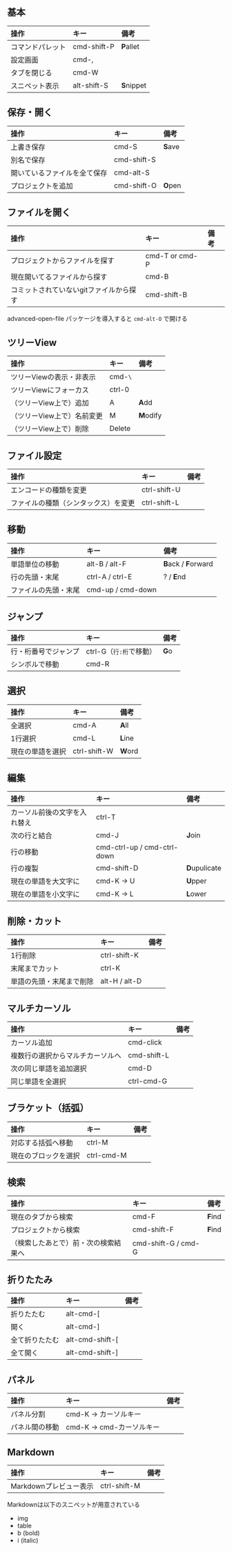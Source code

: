 ## 基本

| 操作             | キー        | 備考        |
|:-----------------|:------------|:------------|
| コマンドパレット | cmd-shift-P | **P**allet  |
| 設定画面         | cmd-,       |             |
| タブを閉じる     | cmd-W       |             |
| スニペット表示   | alt-shift-S | **S**nippet |

## 保存・開く

| 操作                         | キー        | 備考     |
|:-----------------------------|:------------|:---------|
| 上書き保存                   | cmd-S       | **S**ave |
| 別名で保存                   | cmd-shift-S |          |
| 開いているファイルを全て保存 | cmd-alt-S   |          |
| プロジェクトを追加           | cmd-shift-O | **O**pen |

## ファイルを開く

| 操作                                    | キー           | 備考 |
|:----------------------------------------|:---------------|:-----|
| プロジェクトからファイルを探す          | cmd-T or cmd-P |      |
| 現在開いてるファイルから探す            | cmd-B          |      |
| コミットされていないgitファイルから探す | cmd-shift-B    |      |

advanced-open-file パッケージを導入すると ```cmd-alt-O``` で開ける

## ツリーView

| 操作                       | キー    | 備考       |
|:---------------------------|:--------|:-----------|
| ツリーViewの表示・非表示   | cmd-`\` |            |
| ツリーViewにフォーカス     | ctrl-0  |            |
| （ツリーView上で）追加     | A       | **A**dd    |
| （ツリーView上で）名前変更 | M       | **M**odify |
| （ツリーView上で）削除     | Delete  |            |

## ファイル設定

| 操作                                 | キー         | 備考 |
|:-------------------------------------|:-------------|:-----|
| エンコードの種類を変更               | ctrl-shift-U |      |
| ファイルの種類（シンタックス）を変更 | ctrl-shift-L |      |

## 移動

| 操作                 | キー              | 備考                   |
|:---------------------|:------------------|:-----------------------|
| 単語単位の移動       | alt-B / alt-F     | **B**ack / **F**orward |
| 行の先頭・末尾       | ctrl-A / ctrl-E   | ? / **E**nd            |
| ファイルの先頭・末尾 | cmd-up / cmd-down |                        |

## ジャンプ

| 操作                 | キー                    | 備考   |
|:---------------------|:------------------------|:-------|
| 行・桁番号でジャンプ | ctrl-G（`行:桁`で移動） | **G**o |
| シンボルで移動       | cmd-R                   |        |

## 選択

| 操作             | キー         | 備考     |
|:-----------------|:-------------|:---------|
| 全選択           | cmd-A        | **A**ll  |
| 1行選択          | cmd-L        | **L**ine |
| 現在の単語を選択 | ctrl-shift-W | **W**ord |

## 編集

| 操作                         | キー                        | 備考           |
|:-----------------------------|:----------------------------|:---------------|
| カーソル前後の文字を入れ替え | ctrl-T                      |                |
| 次の行と結合                 | cmd-J                       | **J**oin       |
| 行の移動                     | cmd-ctrl-up / cmd-ctrl-down |                |
| 行の複製                     | cmd-shift-D                 | **D**upulicate |
| 現在の単語を大文字に         | cmd-K → U                   | **U**pper      |
| 現在の単語を小文字に         | cmd-K → L                   | **L**ower      |

## 削除・カット

| 操作                     | キー          | 備考 |
|:-------------------------|:--------------|:-----|
| 1行削除                  | ctrl-shift-K  |      |
| 末尾までカット           | ctrl-K        |      |
| 単語の先頭・末尾まで削除 | alt-H / alt-D |      |

## マルチカーソル

| 操作                             | キー        | 備考 |
|:---------------------------------|:------------|:-----|
| カーソル追加                     | cmd-click   |      |
| 複数行の選択からマルチカーソルへ | cmd-shift-L |      |
| 次の同じ単語を追加選択           | cmd-D       |      |
| 同じ単語を全選択                 | ctrl-cmd-G  |      |

## ブラケット（括弧）

| 操作                 | キー       | 備考 |
|:---------------------|:-----------|:-----|
| 対応する括弧へ移動   | ctrl-M     |      |
| 現在のブロックを選択 | ctrl-cmd-M |      |

## 検索

| 操作                                 | キー                | 備考     |
|:-------------------------------------|:--------------------|:---------|
| 現在のタブから検索                   | cmd-F               | **F**ind |
| プロジェクトから検索                 | cmd-shift-F         | **F**ind |
| （検索したあとで）前・次の検索結果へ | cmd-shift-G / cmd-G |          |

## 折りたたみ

| 操作           | キー            | 備考 |
|:---------------|:----------------|:-----|
| 折りたたむ     | alt-cmd-[       |      |
| 開く           | alt-cmd-]       |      |
| 全て折りたたむ | alt-cmd-shift-[ |      |
| 全て開く       | alt-cmd-shift-] |      |

## パネル

| 操作           | キー                     | 備考 |
|:---------------|:-------------------------|:-----|
| パネル分割     | cmd-K → カーソルキー     |      |
| パネル間の移動 | cmd-K → cmd-カーソルキー |      |

## Markdown

| 操作                   | キー         | 備考 |
|:-----------------------|:-------------|:-----|
| Markdownプレビュー表示 | ctrl-shift-M |      |

Markdownは以下のスニペットが用意されている
- img
- table
- b (bold)
- i (italic)
